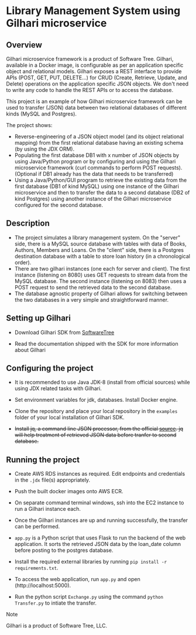 # Library Management System using Gilhari microservice
## Overview ##
Gilhari microservice framework is a product of Software Tree. Gilhari, available in a Docker image, is configurable as per an application specific object and relational models. Gilhari exposes a REST interface to provide APIs (POST, GET, PUT, DELETE…) for CRUD (Create, Retrieve, Update, and Delete) operations on the application specific JSON objects. We don't need to write any code to handle the REST APIs or to access the database.

This project is an example of how Gilhari microservice framework can be used to transfer (JSON) data between two relational databases of different kinds (MySQL and Postgres).

The project shows:
* Reverse-engineering of a JSON object model (and its object relational mapping) from the first relational database having an existing schema (by using the JDX ORM).
* Populating the first database DB1 with x number of JSON objects by using Java/Python program or by configuring and using the Gilhari microservice framework (curl commands to perform POST requests). (Optional if DB1 already has the data that needs to be transferred)
* Using a Java/Python/GUI program to retrieve the existing data from the first database (DB1 of kind MySQL) using one instance of the Gilhari microservice and then to transfer the data to a second database (DB2 of kind Postgres) using another instance of the Gilhari microservice configured for the second database.

## Description ##

* The project simulates a library management system. On the "server" side, there is a MySQL source database with tables with data of Books, Authors, Members and Loans. On the "client" side, there is a Postgres destination database with a table to store loan history (in a chronological order). 
* There are two gilhari instances (one each for server and client). The first instance (listening on 8080) uses GET requests to stream data from the MySQL database. The second instance (listening on 8083) then uses a POST request to send the retrieved data to the second database.
* The database agnostic property of Gilhari allows for switching between the two databases in a very simple and straightforward manner.

## Setting up Gilhari ##

* Download Gilhari SDK from [SoftwareTree](https://www.softwaretree.com/v1/products/gilhari/gilhari_introduction.php)

* Read the documentation shipped with the SDK for more information about Gilhari

## Configuring the project ##

* It is recommended to use Java JDK-8 (install from official sources) while using JDX related tasks with Gilhari.

* Set environment variables for jdk, databases. Install Docker engine. 

* Clone the repository and place your local repository in the ```examples``` folder of your local installation of Gilhari SDK.

* ~~Install jq, a command line JSON processor, from the official [source](https://jqlang.github.io/jq/). jq will help treatment of retrieved JSON data before tranfer to second database.~~

## Running the project
* Create AWS RDS instances as required. Edit endpoints and credentials in the ```.jdx``` file(s) appropriately.
  
* Push the built docker images onto AWS ECR.
  
* On separate command terminal windows, ssh into the EC2 instance to run a Gilhari instance each. 

* Once the Gilhari instances are up and running successfully, the transfer can be performed.

* ```app.py``` is a Python script that uses Flask to run the backend of the web application. It sorts the retrieved JSON data by the loan_date column before posting to the postgres database.

* Install the required external libraries by running ```pip install -r requirements.txt```.

* To access the web application, run ```app.py``` and open (http://localhost:5000).

* Run the python script ```Exchange.py``` using the command ```python Transfer.py``` to intiate the transfer.


>[!NOTE]
>Gilhari is a product of Software Tree, LLC.
